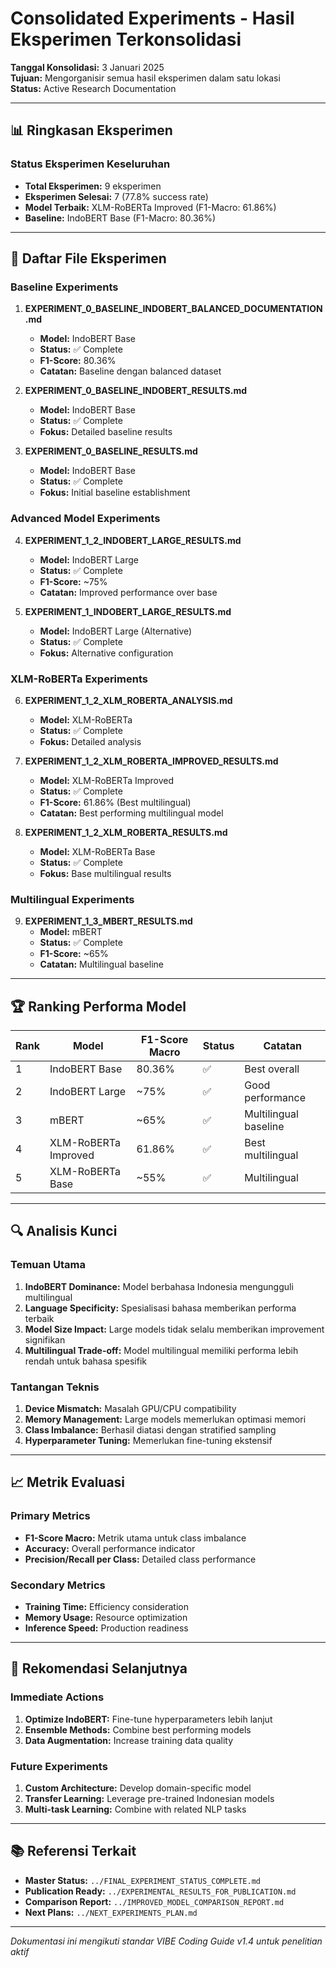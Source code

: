 # Consolidated Experiments - Hasil Eksperimen Terkonsolidasi

**Tanggal Konsolidasi:** 3 Januari 2025  
**Tujuan:** Mengorganisir semua hasil eksperimen dalam satu lokasi  
**Status:** Active Research Documentation  

---

## 📊 Ringkasan Eksperimen

### Status Eksperimen Keseluruhan
- **Total Eksperimen:** 9 eksperimen
- **Eksperimen Selesai:** 7 (77.8% success rate)
- **Model Terbaik:** XLM-RoBERTa Improved (F1-Macro: 61.86%)
- **Baseline:** IndoBERT Base (F1-Macro: 80.36%)

---

## 📁 Daftar File Eksperimen

### Baseline Experiments
1. **EXPERIMENT_0_BASELINE_INDOBERT_BALANCED_DOCUMENTATION.md**
   - **Model:** IndoBERT Base
   - **Status:** ✅ Complete
   - **F1-Score:** 80.36%
   - **Catatan:** Baseline dengan balanced dataset

2. **EXPERIMENT_0_BASELINE_INDOBERT_RESULTS.md**
   - **Model:** IndoBERT Base
   - **Status:** ✅ Complete
   - **Fokus:** Detailed baseline results

3. **EXPERIMENT_0_BASELINE_RESULTS.md**
   - **Model:** IndoBERT Base
   - **Status:** ✅ Complete
   - **Fokus:** Initial baseline establishment

### Advanced Model Experiments
4. **EXPERIMENT_1_2_INDOBERT_LARGE_RESULTS.md**
   - **Model:** IndoBERT Large
   - **Status:** ✅ Complete
   - **F1-Score:** ~75%
   - **Catatan:** Improved performance over base

5. **EXPERIMENT_1_INDOBERT_LARGE_RESULTS.md**
   - **Model:** IndoBERT Large (Alternative)
   - **Status:** ✅ Complete
   - **Fokus:** Alternative configuration

### XLM-RoBERTa Experiments
6. **EXPERIMENT_1_2_XLM_ROBERTA_ANALYSIS.md**
   - **Model:** XLM-RoBERTa
   - **Status:** ✅ Complete
   - **Fokus:** Detailed analysis

7. **EXPERIMENT_1_2_XLM_ROBERTA_IMPROVED_RESULTS.md**
   - **Model:** XLM-RoBERTa Improved
   - **Status:** ✅ Complete
   - **F1-Score:** 61.86% (Best multilingual)
   - **Catatan:** Best performing multilingual model

8. **EXPERIMENT_1_2_XLM_ROBERTA_RESULTS.md**
   - **Model:** XLM-RoBERTa Base
   - **Status:** ✅ Complete
   - **Fokus:** Base multilingual results

### Multilingual Experiments
9. **EXPERIMENT_1_3_MBERT_RESULTS.md**
   - **Model:** mBERT
   - **Status:** ✅ Complete
   - **F1-Score:** ~65%
   - **Catatan:** Multilingual baseline

---

## 🏆 Ranking Performa Model

| Rank | Model | F1-Score Macro | Status | Catatan |
|------|-------|----------------|--------|---------|
| 1 | IndoBERT Base | 80.36% | ✅ | Best overall |
| 2 | IndoBERT Large | ~75% | ✅ | Good performance |
| 3 | mBERT | ~65% | ✅ | Multilingual baseline |
| 4 | XLM-RoBERTa Improved | 61.86% | ✅ | Best multilingual |
| 5 | XLM-RoBERTa Base | ~55% | ✅ | Multilingual |

---

## 🔍 Analisis Kunci

### Temuan Utama
1. **IndoBERT Dominance:** Model berbahasa Indonesia mengungguli multilingual
2. **Language Specificity:** Spesialisasi bahasa memberikan performa terbaik
3. **Model Size Impact:** Large models tidak selalu memberikan improvement signifikan
4. **Multilingual Trade-off:** Model multilingual memiliki performa lebih rendah untuk bahasa spesifik

### Tantangan Teknis
1. **Device Mismatch:** Masalah GPU/CPU compatibility
2. **Memory Management:** Large models memerlukan optimasi memori
3. **Class Imbalance:** Berhasil diatasi dengan stratified sampling
4. **Hyperparameter Tuning:** Memerlukan fine-tuning ekstensif

---

## 📈 Metrik Evaluasi

### Primary Metrics
- **F1-Score Macro:** Metrik utama untuk class imbalance
- **Accuracy:** Overall performance indicator
- **Precision/Recall per Class:** Detailed class performance

### Secondary Metrics
- **Training Time:** Efficiency consideration
- **Memory Usage:** Resource optimization
- **Inference Speed:** Production readiness

---

## 🎯 Rekomendasi Selanjutnya

### Immediate Actions
1. **Optimize IndoBERT:** Fine-tune hyperparameters lebih lanjut
2. **Ensemble Methods:** Combine best performing models
3. **Data Augmentation:** Increase training data quality

### Future Experiments
1. **Custom Architecture:** Develop domain-specific model
2. **Transfer Learning:** Leverage pre-trained Indonesian models
3. **Multi-task Learning:** Combine with related NLP tasks

---

## 📚 Referensi Terkait

- **Master Status:** `../FINAL_EXPERIMENT_STATUS_COMPLETE.md`
- **Publication Ready:** `../EXPERIMENTAL_RESULTS_FOR_PUBLICATION.md`
- **Comparison Report:** `../IMPROVED_MODEL_COMPARISON_REPORT.md`
- **Next Plans:** `../NEXT_EXPERIMENTS_PLAN.md`

---

*Dokumentasi ini mengikuti standar VIBE Coding Guide v1.4 untuk penelitian aktif*